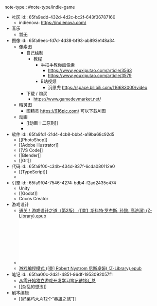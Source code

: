 note-type:: #note-type/indie-game

- 社区
  id:: 65fa9edd-432d-4d2c-bc2f-643f36787160
	- indienova: https://indienova.com/
- 音乐
	- 暂无
- 图像
  id:: 65fa9eec-fd7d-4d38-bf93-ab893e148a34
	- 像素图
		- 自己绘制
			- 教程
				- 手把手教你画像素
					- https://www.youxiputao.com/article/3563
					- https://www.youxiputao.com/article/3579
				- B站视频
					- 沉思虎 https://space.bilibili.com/116683000/video
		- 下载 / 购买
			- https://www.gamedevmarket.net/
	- 精灵图
		- 图精灵 https://616pic.com/ 可以下载AI图
	- 动画
		- [[动画十二原则]]
		-
- 软件
  id:: 65fa9fd1-21d4-4cb8-bbb4-a19ba68c92d5
	- [[PhotoShop]]
	- [[Adobe Illustrator]]
	- [[VS Code]]
	- [[Blender]]
	- [[Git]]
- 代码
  id:: 65fa9f00-c34b-434d-837f-6cda080112e0
	- [[TypeScript]]
	-
- 引擎
  id:: 65fa9f04-7546-4274-bdb4-f2ad2435e474
	- Unity
	- [[Godot]]
	- Cocos Creator
- 游戏设计
	- [通关！游戏设计之道（第2版） (【美】斯科特·罗杰斯, 孙懿, 高济润) (Z-Library).epub](../assets/通关！游戏设计之道（第2版）_(【美】斯科特·罗杰斯,_孙懿,_高济润)_(Z-Library)_1710991138294_0.epub)
	- ![游戏设计艺术（第3版） (Jesse Schell, 刘嘉俊, 杨逸, 欧阳立博, 陈闻, 陆佳琪) (Z-Library).pdf](../assets/游戏设计艺术（第3版）_(Jesse_Schell,_刘嘉俊,_杨逸,_欧阳立博,_陈闻,_陆佳琪)_(Z-Library)_1710991178472_0.pdf)
	- [游戏编程模式 ([美] Robert Nystrom 尼斯卓姆) (Z-Library).epub](../assets/游戏编程模式_([美]_Robert_Nystrom_尼斯卓姆)_(Z-Library)_1710991220205_0.epub)
- 笔记
  id:: 65faa00c-2d31-4851-96df-1953092057f1
	- [从零开始独立游戏开发学习笔记链接汇总](https://zhuanlan.zhihu.com/p/508511458)
	- [[杂乱的想法]]
- 剧本编辑
	- [[好莱坞大片12个“英雄之旅”]]